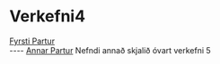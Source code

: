 # Verkefni4
[Fyrsti Partur](/Verkefni4/index.html) 		
 ---- [Annar Partur](/Verkefni4/verkefni53.html)
Nefndi annað skjalið óvart verkefni 5
